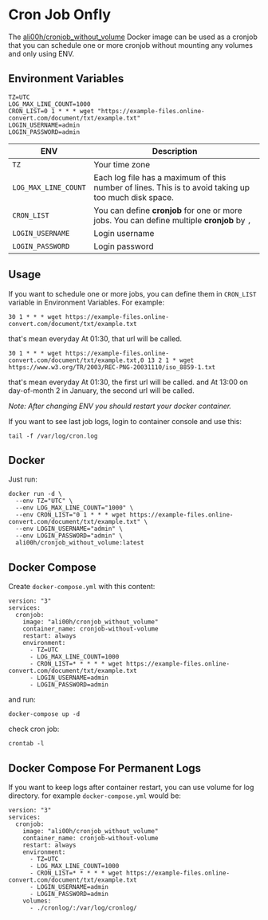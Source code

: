 # Cron Job Onfly
The [ali00h/cronjob_without_volume](https://hub.docker.com/r/ali00h/cronjob_without_volume) Docker image can be used as a cronjob
that you can schedule one or more cronjob without mounting any volumes and only using ENV.

## Environment Variables
```
TZ=UTC
LOG_MAX_LINE_COUNT=1000
CRON_LIST=0 1 * * * wget "https://example-files.online-convert.com/document/txt/example.txt"
LOGIN_USERNAME=admin
LOGIN_PASSWORD=admin
```
| ENV | Description |
| --- | --- |
| `TZ` | Your time zone |
| `LOG_MAX_LINE_COUNT` | Each log file has a maximum of this number of lines. This is to avoid taking up too much disk space. |
| `CRON_LIST` | You can define **cronjob** for one or more jobs. You can define multiple **cronjob** by `,` |
| `LOGIN_USERNAME` | Login username |
| `LOGIN_PASSWORD` | Login password |

## Usage
If you want to schedule one or more jobs, you can define them in `CRON_LIST` variable in Environment Variables. For example:
```
30 1 * * * wget https://example-files.online-convert.com/document/txt/example.txt
```
that's mean everyday At 01:30, that url will be called. 
```
30 1 * * * wget https://example-files.online-convert.com/document/txt/example.txt,0 13 2 1 * wget https://www.w3.org/TR/2003/REC-PNG-20031110/iso_8859-1.txt
```
that's mean everyday At 01:30, the first url will be called. and At 13:00 on day-of-month 2 in January, the second url will be called.

_Note: After changing ENV you should restart your docker container._

If you want to see last job logs, login to container console and use this:
```
tail -f /var/log/cron.log
```

## Docker
Just run:
```
docker run -d \
  --env TZ="UTC" \
  --env LOG_MAX_LINE_COUNT="1000" \
  --env CRON_LIST="0 1 * * * wget https://example-files.online-convert.com/document/txt/example.txt" \  
  --env LOGIN_USERNAME="admin" \
  --env LOGIN_PASSWORD="admin" \    
  ali00h/cronjob_without_volume:latest
```

## Docker Compose
Create `docker-compose.yml` with this content:
```
version: "3"
services:
  cronjob:
    image: "ali00h/cronjob_without_volume"
    container_name: cronjob-without-volume
    restart: always
    environment:
      - TZ=UTC
      - LOG_MAX_LINE_COUNT=1000      
      - CRON_LIST=* * * * * wget https://example-files.online-convert.com/document/txt/example.txt
      - LOGIN_USERNAME=admin
      - LOGIN_PASSWORD=admin         
```
and run:
```
docker-compose up -d
```

check cron job:
```
crontab -l
```
## Docker Compose For Permanent Logs
If you want to keep logs after container restart, you can use volume for log directory. for example `docker-compose.yml` would be:
```
version: "3"
services:
  cronjob:
    image: "ali00h/cronjob_without_volume"
    container_name: cronjob-without-volume
    restart: always
    environment:
      - TZ=UTC
      - LOG_MAX_LINE_COUNT=1000      
      - CRON_LIST=* * * * * wget https://example-files.online-convert.com/document/txt/example.txt
      - LOGIN_USERNAME=admin
      - LOGIN_PASSWORD=admin  
    volumes:
      - ./cronlog/:/var/log/cronlog/            
```
